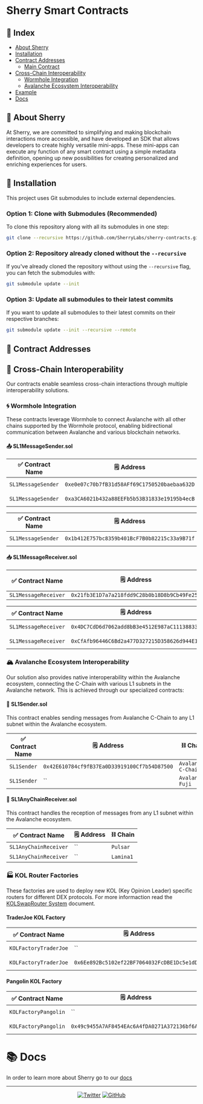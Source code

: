 <!-- Consider adding a logo or banner image here -->
<!-- ![Sherry Logo](./assets/sherry-logo.png) -->
# Sherry Smart Contracts

## 📑 Index
- [About Sherry](#-about-sherry)
- [Installation](#-installation)
- [Contract Addresses](#-contract-addresses)
  - [Main Contract](#-main-contract---sherry)
- [Cross-Chain Interoperability](#-cross-chain-interoperability)
  - [Wormhole Integration](#-wormhole-integration)
  - [Avalanche Ecosystem Interoperability](#-avalanche-ecosystem-interoperability)
- [Example](#-example)
- [Docs](#-docs)

## 🌟 About Sherry

At Sherry, we are committed to simplifying and making blockchain interactions more accessible, and have developed an SDK that allows developers to create highly versatile mini-apps. These mini-apps can execute any function of any smart contract using a simple metadata definition, opening up new possibilities for creating personalized and enriching experiences for users.

## 🔧 Installation

This project uses Git submodules to include external dependencies.

### Option 1: Clone with Submodules (Recommended)

To clone this repository along with all its submodules in one step:

```sh
git clone --recursive https://github.com/SherryLabs/sherry-contracts.git
```

### Option 2: Repository already cloned without the `--recursive`

If you've already cloned the repository without using the `--recursive` flag, you can fetch the submodules with:

```sh
git submodule update --init
```

### Option 3: Update all submodules to their latest commits

If you want to update all submodules to their latest commits on their respective branches:

```sh
git submodule update --init --recursive --remote
```

## 📜 Contract Addresses

## 🌉 Cross-Chain Interoperability

Our contracts enable seamless cross-chain interactions through multiple interoperability solutions.

<!-- Consider adding a diagram showing cross-chain interactions -->
<!-- ![Cross-Chain Architecture](./assets/cross-chain-diagram.png) -->

### 🌀 Wormhole Integration

These contracts leverage Wormhole to connect Avalanche with all other chains supported by the Wormhole protocol, enabling bidirectional communication between Avalanche and various blockchain networks.

#### 📤 SL1MessageSender.sol

| ✅ Contract Name | :spiral_notepad: Address  | :chains: Chain  |
|---------------|----------------------------------------------|--------|
| `SL1MessageSender`     | `0xe0e07c70b7fB31d58AFf69C1750520baebaa632D`   | `Avalanche C-Chain`    |
| `SL1MessageSender`     | `0xa3CA6021b432a88EEFb5b53B31833e19195b4ecB`   | `Monad Testnet`    |

| ✅ Contract Name | :spiral_notepad: Address  | :chains: Chain  |
|---------------|----------------------------------------------|--------|
| `SL1MessageSender`     | `0x1b412E757bc8359b401BcF7B0b82215c33a9B71f`   | `Avalanche Fuji`    |

#### 📥 SL1MessageReceiver.sol

| ✅ Contract Name | :spiral_notepad: Address  | :chains: Chain  |
|---------------|----------------------------------------------|--------|
| `SL1MessageReceiver`     | `0x21fb3E1D7a7a218fdd9C28b0b18D8b9Cb49Fe259`   | `Celo`    |

| ✅ Contract Name | :spiral_notepad: Address  | :chains: Chain  |
|---------------|----------------------------------------------|--------|
| `SL1MessageReceiver`     | `0x4DC7CdD6d7062add8bB3e4512E987aC111388335`   | `Celo Alfajores`    |
| `SL1MessageReceiver`     | `0xCfAfb96446C6Bd2a477D327215D358626d944E13`   | `Avalanche Fuji`    |

### 🏔️ Avalanche Ecosystem Interoperability

Our solution also provides native interoperability within the Avalanche ecosystem, connecting the C-Chain with various L1 subnets in the Avalanche network. This is achieved through our specialized contracts:

<!-- Consider adding a diagram showing Avalanche ecosystem connectivity -->
<!-- ![Avalanche Ecosystem](./assets/avalanche-ecosystem.png) -->

#### 💫 SL1Sender.sol

This contract enables sending messages from Avalanche C-Chain to any L1 subnet within the Avalanche ecosystem.

| ✅ Contract Name | :spiral_notepad: Address  | :chains: Chain  |
|---------------|----------------------------------------------|--------|
| `SL1Sender`     | `0x42E610784cf9fB37Ea0D33919100Cf7b54D87500`   | `Avalanche C-Chain`    |
| `SL1Sender`     | ``   | `Avalanche Fuji`    |

#### 🔄 SL1AnyChainReceiver.sol

This contract handles the reception of messages from any L1 subnet within the Avalanche ecosystem.

| ✅ Contract Name | :spiral_notepad: Address  | :chains: Chain  |
|---------------|----------------------------------------------|--------|
| `SL1AnyChainReceiver`     | ``   | `Pulsar`    |
| `SL1AnyChainReceiver`     | ``   | `Lamina1`    |

### 🏭 KOL Router Factories

These factories are used to deploy new KOL (Key Opinion Leader) specific routers for different DEX protocols.
For more informaction read the [KOLSwapRouter System](contracts/kol-router/README.md) document.

#### TraderJoe KOL Factory

| ✅ Contract Name | :spiral_notepad: Address  | :chains: Chain  |
|---------------|----------------------------------------------|--------|
| `KOLFactoryTraderJoe`     | ``   | `Avalanche C-Chain`    |
| `KOLFactoryTraderJoe`     | `0x6Ee892Bc5102ef22BF7064032FcDBE1Dc5e1dD5c`      | `Avalanche Fuji`    |

#### Pangolin KOL Factory

| ✅ Contract Name | :spiral_notepad: Address  | :chains: Chain  |
|---------------|----------------------------------------------|--------|
| `KOLFactoryPangolin`     | ``   | `Avalanche C-Chain`    |
| `KOLFactoryPangolin`     | `0x49c9455A7AF8454EAc6A4fDA0271A372136bf6Ae`      | `Avalanche Fuji`    |


# 📚 Docs

In order to learn more about Sherry go to our [docs](https://docs.sherry.social)

---

<div align="center">

  [![Twitter](https://img.shields.io/twitter/follow/SherryProtocol?style=social)](https://twitter.com/SherryProtocol)
  [![GitHub](https://img.shields.io/github/stars/SherryLabs/sherry-contracts?style=social)](https://github.com/SherryLabs/sherry-contracts)

</div>


